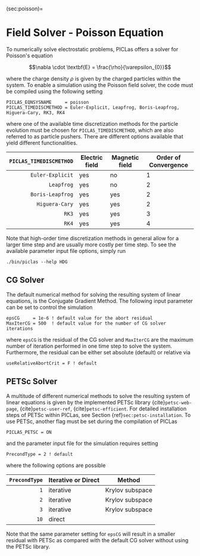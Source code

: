 (sec:poisson)=
# Field Solver - Poisson Equation
To numerically solve electrostatic problems, PICLas offers a solver for Poisson's equation

$$\nabla \cdot \textbf{E} = \frac{\rho}{\varepsilon_{0}}$$

where the charge density $\rho$ is given by the charged particles within the system.
To enable a simulation using the Poisson field solver, the code must be compiled using the following setting

    PICLAS_EQNSYSNAME     = poisson
    PICLAS_TIMEDISCMETHOD = Euler-Explicit, Leapfrog, Boris-Leapfrog, Higuera-Cary, RK3, RK4

where one of the available time discretization methods for the particle evolution must be chosen for `PICLAS_TIMEDISCMETHOD`, which
are also referred to as particle pushers.
There are different options available that yield different functionalities.

|  `PICLAS_TIMEDISCMETHOD` |   Electric field  |  Magnetic field  | Order of Convergence |
| -----------------------: | ----------------- | ---------------- |   -----------------  |
|     `Euler-Explicit`     |        yes        |        no        |           1          |
|        `Leapfrog`        |        yes        |        no        |           2          |
|     `Boris-Leapfrog`     |        yes        |        yes       |           2          |
|      `Higuera-Cary`      |        yes        |        yes       |           2          |
|           `RK3`          |        yes        |        yes       |           3          |
|           `RK4`          |        yes        |        yes       |           4          |

Note that high-order time discretization methods in general allow for a larger time step and are usually more costly per time step.
To see the available parameter input file options, simply run

    ./bin/piclas --help HDG

## CG Solver
The default numerical method for solving the resulting system of linear equations, is the Conjugate Gradient Method. The following
input parameter can be set to control the simulation

    epsCG     = 1e-6 ! default value for the abort residual
    MaxIterCG = 500  ! default value for the number of CG solver iterations

where `epsCG` is the residual of the CG solver and `MaxIterCG` are the maximum number of iteration performed in one time step to
solve the system.
Furthermore, the residual can be either set absolute (default) or relative via

    useRelativeAbortCrit = F ! default

## PETSc Solver
A multitude of different numerical methods to solve the resulting system of linear equations is given by the implemented PETSc
library {cite}`petsc-web-page`, {cite}`petsc-user-ref`, {cite}`petsc-efficient`. For detailed installation steps of PETSc within PICLas, see Section {ref}`sec:petsc-installation`.
To use PETSc, another flag must be set during the compilation of PICLas

    PICLAS_PETSC = ON

and the parameter input file for the simulation requires setting

    PrecondType = 2 ! default

where the following options are possible

|  `PrecondType`  | Iterative or Direct |      Method      |
| --------------: |  -----------------  | ---------------- |
|       `1`       |      iterative      |  Krylov subspace |
|       `2`       |      iterative      |  Krylov subspace |
|       `3`       |      iterative      |  Krylov subspace |
|       `10`      |        direct       |                  |

Note that the same parameter setting for `epsCG` will result in a smaller residual with PETSc as compared with the default CG solver
without using the PETSc library.


